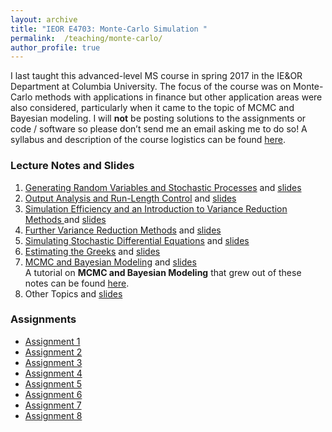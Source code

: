 ```yaml
---
layout: archive
title: "IEOR E4703: Monte-Carlo Simulation "
permalink:  /teaching/monte-carlo/
author_profile: true
---
```

I last taught this advanced-level MS course in spring 2017 in the IE&OR Department at Columbia University. The focus of the course was on Monte-Carlo methods with applications in finance but other application areas were also considered, particularly when it came to the topic of MCMC and Bayesian modeling. I will **not** be posting solutions to the assignments or code / software so please don’t send me an email asking me to do so! A syllabus and description of the course logistics can be found [here](https://martin-haugh.github.io/files/MonteCarlo/IEOR-E703-Logistics-2017.pdf).


### Lecture Notes and Slides

1. [Generating Random Variables and Stochastic Processes](https://martin-haugh.github.io/files/MonteCarlo/MCS_Generate_RVars.pdf) and [slides](https://martin-haugh.github.io/files/MonteCarlo/Generating_RVars_MasterSlides.pdf)
2. [Output Analysis and Run-Length Control](https://martin-haugh.github.io/files/MonteCarlo/MCS_Output_Analysis.pdf) and [slides](https://martin-haugh.github.io/files/MonteCarlo/MCS_Output_Analysis_MasterSlides.pdf) 
3. [Simulation Efficiency and an Introduction to Variance Reduction Methods ](https://martin-haugh.github.io/files/MonteCarlo/MCS_Var_Red_Basic.pdf) and [slides](https://martin-haugh.github.io/files/MonteCarlo/MCS_Basic_VarRed_MasterSlides.pdf) 
4. [Further Variance Reduction Methods](https://martin-haugh.github.io/files/MonteCarlo/MCS_Var_Red_Advanced.pdf) and [slides](https://martin-haugh.github.io/files/MonteCarlo/MCS_AdvVarRed_MasterSlides.pdf) 
5. [Simulating Stochastic Differential Equations](https://martin-haugh.github.io/files/MonteCarlo/MCS_SDEs.pdf) and [slides](https://martin-haugh.github.io/files/MonteCarlo/MCS_SDEs_MasterSlides.pdf)
6. [Estimating the Greeks](https://martin-haugh.github.io/files/MonteCarlo/MCS_Greeks.pdf) and [slides](https://martin-haugh.github.io/files/MonteCarlo/MCS_Greeks_MasterSlides.pdf)
7. [MCMC and Bayesian Modeling](https://martin-haugh.github.io/files/MonteCarlo/MCMC_Bayes.pdf) and [slides](https://martin-haugh.github.io/files/MonteCarlo/MCMC_MasterSlides.pdf)  
A tutorial on **MCMC and Bayesian Modeling** that grew out of these notes can be found [here](https://papers.ssrn.com/sol3/papers.cfm?abstract_id=3759243).
8. Other Topics and [slides](https://martin-haugh.github.io/files/MonteCarlo/MCS_Miscellany_MasterSlides.pdf)

### Assignments
* [Assignment 1](https://martin-haugh.github.io/files/MonteCarlo/Assign1_2017.pdf)
* [Assignment 2](https://martin-haugh.github.io/files/MonteCarlo/Assign2_2017.pdf)
* [Assignment 3](https://martin-haugh.github.io/files/MonteCarlo/Assign3_2017.pdf)
* [Assignment 4](https://martin-haugh.github.io/files/MonteCarlo/Assign4_2017.pdf)
* [Assignment 5](https://martin-haugh.github.io/files/MonteCarlo/Assign5_2017.pdf)
* [Assignment 6](https://martin-haugh.github.io/files/MonteCarlo/Assign6_2017.pdf)
* [Assignment 7](https://martin-haugh.github.io/files/MonteCarlo/Assign7_2017.pdf)
* [Assignment 8](https://martin-haugh.github.io/files/MonteCarlo/Assign8_2017.pdf)
